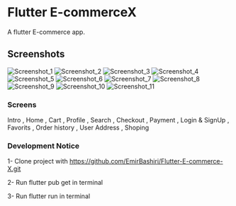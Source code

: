 # Flutter E-commerceX 

A flutter E-commerce app.

## Screenshots
![Screenshot_1](https://github.com/EmirBashiri/Flutter-E-commerce-X/assets/111413480/f2ac4261-27b2-431b-853c-9578399099ba)
![Screenshot_2](https://github.com/EmirBashiri/Flutter-E-commerce-X/assets/111413480/86a024b6-4aa4-4107-965e-ea659adb5988)
![Screenshot_3](https://github.com/EmirBashiri/Flutter-E-commerce-X/assets/111413480/4796132f-6439-434c-8375-f9f86ac56cdc)
![Screenshot_4](https://github.com/EmirBashiri/Flutter-E-commerce-X/assets/111413480/01cf8f1f-487a-4f68-ab1c-b6dab0d6950d)
![Screenshot_5](https://github.com/EmirBashiri/Flutter-E-commerce-X/assets/111413480/83a90c20-cae4-4ccc-8e1d-1cc99d495a38)
![Screenshot_6](https://github.com/EmirBashiri/Flutter-E-commerce-X/assets/111413480/fef75b6a-ea87-4823-8927-03215cba6a21)
![Screenshot_7](https://github.com/EmirBashiri/Flutter-E-commerce-X/assets/111413480/f000b32f-a78c-4e76-8ca4-ecfe02a8d158)
![Screenshot_8](https://github.com/EmirBashiri/Flutter-E-commerce-X/assets/111413480/760687e1-3af2-4bb4-bc39-7162ec6f884d)
![Screenshot_9](https://github.com/EmirBashiri/Flutter-E-commerce-X/assets/111413480/d207b27d-7b11-4255-bdc5-d4af9a2c456d)
![Screenshot_10](https://github.com/EmirBashiri/Flutter-E-commerce-X/assets/111413480/a9bb37c3-a323-4ff3-bb77-3816e3cea538)
![Screenshot_11](https://github.com/EmirBashiri/Flutter-E-commerce-X/assets/111413480/69efca2c-b20a-4645-9ae1-094c5e18789d)

### Screens

Intro , Home , Cart , Profile , Search , Checkout , Payment , Login & SignUp , Favorits , Order history , User Address , Shoping

### Development Notice

1- Clone project with https://github.com/EmirBashiri/Flutter-E-commerce-X.git

2- Run flutter pub get in terminal

3- Run flutter run in terminal
